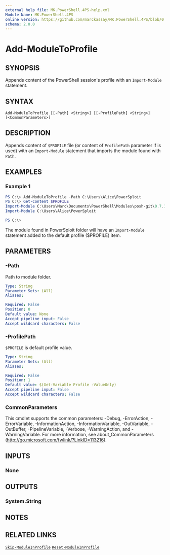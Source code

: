 ```yaml
---
external help file: MK.PowerShell.4PS-help.xml
Module Name: MK.PowerShell.4PS
online version: https://github.com/marckassay/MK.PowerShell.4PS/blob/0.0.1/docs/Add-ModuleToProfile.md
schema: 2.0.0
---
```


# Add-ModuleToProfile

## SYNOPSIS
Appends content of the PowerShell session's profile with an `Import-Module` statement.

## SYNTAX

```
Add-ModuleToProfile [[-Path] <String>] [[-ProfilePath] <String>] [<CommonParameters>]
```

## DESCRIPTION
Appends content of `$PROFILE` file (or content of  `ProfilePath` parameter if is used) with an `Import-Module` statement that imports the module found with `Path`.

## EXAMPLES

### Example 1
```powershell
PS C:\> Add-ModuleToProfile -Path C:\Users\Alice\PowerSploit
PS C:\> Get-Content $PROFILE
Import-Module C:\Users\Marc\Documents\PowerShell\Modules\posh-git\0.7.1\posh-git.psd1
Import-Module C:\Users\Alice\PowerSploit

PS C:\>
```

The module found in PowerSploit folder will have an `Import-Module` statement added to the default profile ($PROFILE) item.

## PARAMETERS

### -Path
Path to module folder.

```yaml
Type: String
Parameter Sets: (All)
Aliases:

Required: False
Position: 0
Default value: None
Accept pipeline input: False
Accept wildcard characters: False
```

### -ProfilePath
`$PROFILE` is default profile value.

```yaml
Type: String
Parameter Sets: (All)
Aliases:

Required: False
Position: 1
Default value: $(Get-Variable Profile -ValueOnly)
Accept pipeline input: False
Accept wildcard characters: False
```

### CommonParameters
This cmdlet supports the common parameters: -Debug, -ErrorAction, -ErrorVariable, -InformationAction, -InformationVariable, -OutVariable, -OutBuffer, -PipelineVariable, -Verbose, -WarningAction, and -WarningVariable. For more information, see about_CommonParameters (http://go.microsoft.com/fwlink/?LinkID=113216).

## INPUTS

### None

## OUTPUTS

### System.String

## NOTES

## RELATED LINKS

[`Skip-ModuleInProfile`](https://github.com/marckassay/MK.PowerShell.4PS/blob/0.0.1/docs/Skip-ModuleInProfile.md)
[`Reset-ModuleInProfile`](https://github.com/marckassay/MK.PowerShell.4PS/blob/0.0.1/docs/Reset-ModuleInProfile.md)